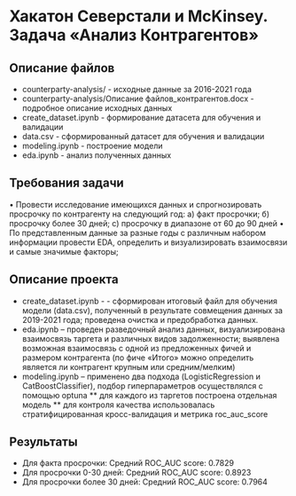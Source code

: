 # Хакатон Северстали и McKinsey. Задача «Анализ Контрагентов»

## Описание файлов

* counterparty-analysis/ - исходные данные за 2016-2021 года
* counterparty-analysis/Описание файлов_контрагентов.docx - подробное описание исходных данных
* create_dataset.ipynb - формирование датасета для обучения и валидации
* data.csv - сформированный датасет для обучения и валидации
* modeling.ipynb - построение модели
* eda.ipynb - анализ полученных данных 

## Требования задачи
•	Провести исследование имеющихся данных и спрогнозировать просрочку по контрагенту на следующий год: a) факт просрочки; б) просрочку более 30 дней; с) просрочку в диапазоне от 60 до 90 дней
• По представленным данные за разные годы с различным набором информации провести EDA, определить и визуализировать взаимосвязи и самые значимые факторы;


## Описание проекта

* create_dataset.ipynb - - сформирован итоговый файл для обучения модели (data.csv), полученный в результате совмещения данных за 2019-2021 года; проведена очистка и предобработка данных.
* eda.ipynb – проведен разведочный анализ данных, визуализирована взаимосвязь таргета и различных видов задолженности; выявлена возможная взаимосвязь с одной из предложенных фичей и размером контрагента (по фиче «Итого» можно определить является ли контрагент крупным или средним/мелким)
* modeling.ipynb – применено два подхода (LogisticRegression и CatBoostClassifier), подбор гиперпараметров осуществлялся с помощью optuna
  ** для каждого из таргетов построена отдельная модель
  ** для контроля качества использовалась стратифицированная кросс-валидация и метрика  roc_auc_score 

## Результаты
* Для факта просрочки: Средний ROC_AUC score: 0.7829
* Для просрочки 0-30 дней: Средний ROC_AUC score: 0.8923
* Для просрочки более 30 дней: Средний ROC_AUC score: 0.7964

